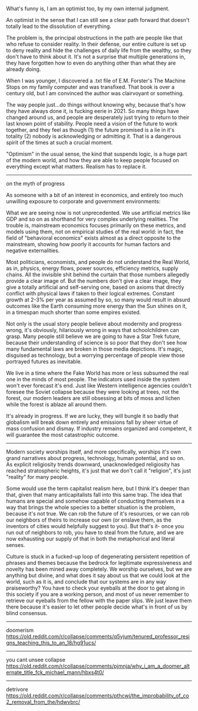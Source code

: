 What's funny is, I am an optimist too, by my own internal judgment.

An optimist in the sense that I can still see a clear path forward that doesn't totally lead to the dissolution of everything.

The problem is, the principal obstructions in the path are people like that who refuse to consider reality. In their defense, our entire culture is set up to deny reality and hide the challenges of daily life from the wealthy, so they don't have to think about it. It's not a surprise that multiple generations in, they have forgotten how to even do anything other than what they are already doing.

When I was younger, I discovered a .txt file of E.M. Forster's The Machine Stops on my family computer and was transfixed. That book is over a century old, but I am convinced the author was clairvoyant or something.

The way people just...do things without knowing why, because that's how they have always done it, is fucking eerie in 2021. So many things have changed around us, and people are desperately just trying to return to their last known point of stability. People need a vision of the future to work together, and they feel as though (1) the future promised is a lie in it's totality (2) nobody is acknowledging or admitting it. That is a dangerous spirit of the times at such a crucial moment.

"Optimism" in the usual sense, the kind that suspends logic, is a huge part of the modern world, and how they are able to keep people focused on everything except what matters. Realism has to replace it.


---

on the myth of progress



As someone with a bit of an interest in economics, and entirely too much unwilling exposure to corporate and government environments:

What we are seeing now is not unprecedented. We use artificial metrics like GDP and so on as shorthand for very complex underlying realities. The trouble is, mainstream economics focuses primarily on these metrics, and models using them, not on empirical studies of the real world: in fact, the field of "behavioral economics" exists almost as a direct opposite to the mainstream, showing how poorly it accounts for human factors and negative externalities.

Most politicians, economists, and people do not understand the Real World, as in, physics, energy flows, power sources, efficiency metrics, supply chains. All the invisible shit behind the curtain that those numbers allegedly provide a clear image of. But the numbers don't give a clear image, they give a totally artificial and self-serving one, based on axioms that directly conflict with physical laws if taken to their logical extremes. Constant growth at 2-3% per year as assumed by so, so many would result in absurd outcomes like the Earth consuming more energy than the Sun shines on it, in a timespan much shorter than some empires existed.

Not only is the usual story people believe about modernity and progress wrong, it's obviously, hilariously wrong in ways that schoolchildren can grasp. Many people still believe we are going to have a Star Trek future, because their understanding of science is so poor that they don't see how many fundamental laws are broken in those media depictions. It's magic, disguised as technology, but a worrying percentage of people view those portrayed futures as inevitable.

We live in a time where the Fake World has more or less subsumed the real one in the minds of most people. The indicators used inside the system won't ever forecast it's end. Just like Western intelligence agencies couldn't foresee the Soviet collapse because they were looking at trees, not the forest, our modern leaders are still obsessing at bits of moss and lichen while the forest is ablaze all around them.

It's already in progress. If we are lucky, they will bungle it so badly that globalism will break down entirely and emissions fall by sheer virtue of mass confusion and dismay. If industry remains organized and competent, it will guarantee the most catastrophic outcome.


---

Modern society worships itself, and more specifically, worships it's own grand narratives about progress, technology, human potential, and so on. As explicit religiosity trends downward, unacknowledged religiosity has reached stratospheric heights, it's just that we don't call it "religion", it's just "reality" for many people.

Some would use the term capitalist realism here, but I think it's deeper than that, given that many anticapitalists fall into this same trap. The idea that humans are special and somehow capable of conducting themselves in a way that brings the whole species to a better situation is the problem, because it's not true. We can rob the future of it's resources, or we can rob our neighbors of theirs to increase our own (or enslave them, as the inventors of cities would helpfully suggest to you). But that's it- once you run out of neighbors to rob, you have to steal from the future, and we are now exhausting our supply of that in both the metaphorical and literal senses.

Culture is stuck in a fucked-up loop of degenerating persistent repetition of phrases and themes because the bedrock for legitimate expressiveness and novelty has been mined away completely. We worship ourselves, but we are anything but divine, and what does it say about us that we could look at the world, such as it is, and conclude that our systems are in any way praiseworthy? You have to check your eyeballs at the door to get along in this society if you are a working person, and most of us never remember to retrieve our eyeballs from the fellow with the paper slips. We just leave them there because it's easier to let other people decide what's in front of us by blind consensus.


---

doomerism https://old.reddit.com/r/collapse/comments/q5yjum/tenured_professor_resigns_teaching_this_to_an_18/hg91ucs/

---

you cant unsee collapse https://old.reddit.com/r/collapse/comments/pjmnja/why_i_am_a_doomer_alternate_title_fck_michael_mann/hbxs4t0/

----

detrivore https://old.reddit.com/r/collapse/comments/pthcwi/the_improbability_of_co2_removal_from_the/hdwvbrc/